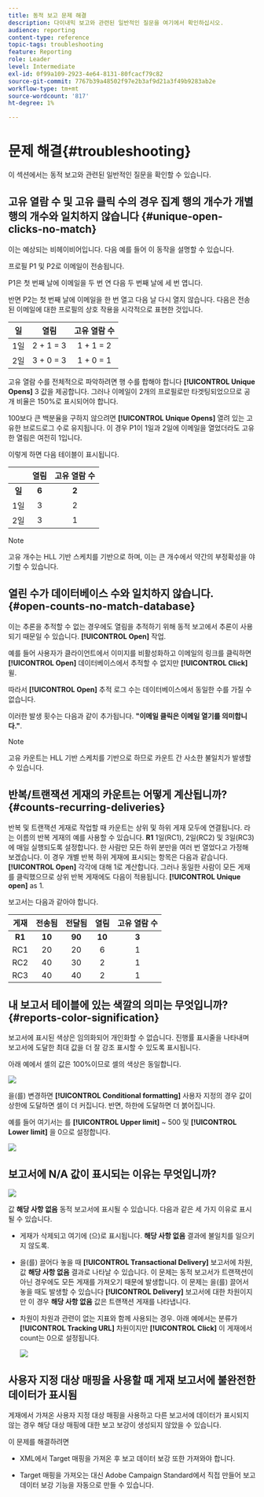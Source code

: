 ```yaml
---
title: 동적 보고 문제 해결
description: 다이내믹 보고와 관련된 일반적인 질문을 여기에서 확인하십시오.
audience: reporting
content-type: reference
topic-tags: troubleshooting
feature: Reporting
role: Leader
level: Intermediate
exl-id: 0f99a109-2923-4e64-8131-80fcacf79c82
source-git-commit: 7767b39a48502f97e2b3af9d21a3f49b9283ab2e
workflow-type: tm+mt
source-wordcount: '817'
ht-degree: 1%

---
```


# 문제 해결{#troubleshooting}

이 섹션에서는 동적 보고와 관련된 일반적인 질문을 확인할 수 있습니다.

## 고유 열람 수 및 고유 클릭 수의 경우 집계 행의 개수가 개별 행의 개수와 일치하지 않습니다 {#unique-open-clicks-no-match}

이는 예상되는 비헤이비어입니다.
다음 예를 들어 이 동작을 설명할 수 있습니다.

프로필 P1 및 P2로 이메일이 전송됩니다.

P1은 첫 번째 날에 이메일을 두 번 연 다음 두 번째 날에 세 번 엽니다.

반면 P2는 첫 번째 날에 이메일을 한 번 열고 다음 날 다시 열지 않습니다.
다음은 전송된 이메일에 대한 프로필의 상호 작용을 시각적으로 표현한 것입니다.

<table> 
 <thead> 
  <tr> 
   <th align="center"> <strong>일</strong> <br /> </th> 
   <th align="center"> <strong>열림</strong> <br /> </th> 
   <th align="center"> <strong>고유 열람 수</strong> <br /> </th> 
  </tr> 
 </thead> 
 <tbody> 
  <tr> 
   <td align="center"> 1일<br /> </td> 
   <td align="center"> 2 + 1 = 3<br /> </td> 
   <td align="center"> 1 + 1 = 2<br /> </td> 
  </tr> 
  <tr> 
   <td align="center"> 2일<br /> </td> 
   <td align="center"> 3 + 0 = 3<br /> </td> 
   <td align="center"> 1 + 0 = 1<br /> </td> 
  </tr>
 </tbody> 
</table>

고유 열람 수를 전체적으로 파악하려면 행 수를 합해야 합니다 **[!UICONTROL Unique Opens]** 3 값을 제공합니다. 그러나 이메일이 2개의 프로필로만 타겟팅되었으므로 공개 비율은 150%로 표시되어야 합니다.

100보다 큰 백분율을 구하지 않으려면 **[!UICONTROL Unique Opens]** 열려 있는 고유한 브로드로그 수로 유지됩니다. 이 경우 P1이 1일과 2일에 이메일을 열었더라도 고유한 열림은 여전히 1입니다.

이렇게 하면 다음 테이블이 표시됩니다.

<table> 
 <thead> 
  <tr> 
   <th align="center"> <strong></strong> <br /> </th> 
   <th align="center"> <strong>열림</strong> <br /> </th> 
   <th align="center"> <strong>고유 열람 수</strong> <br /> </th> 
  </tr> 
 </thead> 
 <tbody> 
  <tr> 
   <td align="center"> <strong> 일 </strong><br /> </td> 
   <td align="center"> <strong> 6 </strong><br /> </td> 
   <td align="center"> <strong> 2</strong><br /> </td>
  </tr> 
  <tr> 
   <td align="center"> 1일<br /> </td> 
   <td align="center"> 3<br /> </td> 
   <td align="center"> 2<br /> </td>
  </tr> 
  <tr> 
   <td align="center"> 2일<br /> </td> 
   <td align="center"> 3<br /> </td> 
   <td align="center"> 1<br /> </td> 
  </tr> 
 </tbody> 
</table>

>[!NOTE]
>
>고유 개수는 HLL 기반 스케치를 기반으로 하며, 이는 큰 개수에서 약간의 부정확성을 야기할 수 있습니다.

## 열린 수가 데이터베이스 수와 일치하지 않습니다. {#open-counts-no-match-database}

이는 추론을 추적할 수 없는 경우에도 열림을 추적하기 위해 동적 보고에서 추론이 사용되기 때문일 수 있습니다. **[!UICONTROL Open]** 작업.

예를 들어 사용자가 클라이언트에서 이미지를 비활성화하고 이메일의 링크를 클릭하면 **[!UICONTROL Open]** 데이터베이스에서 추적할 수 없지만 **[!UICONTROL Click]** 윌.

따라서 **[!UICONTROL Open]** 추적 로그 수는 데이터베이스에서 동일한 수를 가질 수 없습니다.

이러한 발생 횟수는 다음과 같이 추가됩니다. **&quot;이메일 클릭은 이메일 열기를 의미합니다.&quot;**.

>[!NOTE]
>
>고유 카운트는 HLL 기반 스케치를 기반으로 하므로 카운트 간 사소한 불일치가 발생할 수 있습니다.

## 반복/트랜잭션 게재의 카운트는 어떻게 계산됩니까? {#counts-recurring-deliveries}

반복 및 트랜잭션 게재로 작업할 때 카운트는 상위 및 하위 게재 모두에 연결됩니다.
라는 이름의 반복 게재의 예를 사용할 수 있습니다. **R1** 1일(RC1), 2일(RC2) 및 3일(RC3)에 매일 실행되도록 설정합니다.
한 사람만 모든 하위 분만을 여러 번 열었다고 가정해 보겠습니다. 이 경우 개별 반복 하위 게재에 표시되는 항목은 다음과 같습니다. **[!UICONTROL Open]** 각각에 대해 1로 계산합니다.
그러나 동일한 사람이 모든 게재를 클릭했으므로 상위 반복 게재에도 다음이 적용됩니다. **[!UICONTROL Unique open]** as 1.

보고서는 다음과 같아야 합니다.

<table> 
 <thead> 
  <tr> 
   <th align="center"> <strong>게재</strong> <br /> </th> 
   <th align="center"> <strong>전송됨</strong> <br /> </th> 
   <th align="center"> <strong>전달됨</strong> <br /> </th>
   <th align="center"> <strong>열림</strong> <br /> </th> 
   <th align="center"> <strong>고유 열람 수</strong> <br /> </th>
  </tr> 
 </thead> 
 <tbody> 
  <tr> 
   <td align="center"> <strong>R1</strong><br/> </td> 
   <td align="center"> <strong>10</strong><br/> </td> 
   <td align="center"> <strong>90</strong><br/> </td> 
   <td align="center"> <strong>10</strong><br/> </td> 
   <td align="center"> <strong>3</strong><br/> </td> 
  </tr> 
  <tr> 
   <td align="center"> RC1<br/> </td> 
   <td align="center"> 20<br /> </td> 
   <td align="center"> 20<br /> </td> 
   <td align="center"> 6<br /> </td> 
   <td align="center"> 1<br /> </td> 
  </tr>
    <tr> 
   <td align="center"> RC2<br /> </td> 
   <td align="center"> 40<br /> </td> 
   <td align="center"> 30<br /> </td> 
   <td align="center"> 2<br /> </td> 
   <td align="center"> 1<br /> </td> 
  </tr> 
    <tr> 
   <td align="center"> RC3<br /> </td> 
   <td align="center"> 40<br /> </td> 
   <td align="center"> 40<br /> </td> 
   <td align="center"> 2<br /> </td> 
   <td align="center"> 1<br /> </td> 
  </tr> 
 </tbody> 
</table>

## 내 보고서 테이블에 있는 색깔의 의미는 무엇입니까? {#reports-color-signification}

보고서에 표시된 색상은 임의화되어 개인화할 수 없습니다. 진행률 표시줄을 나타내며 보고서에 도달한 최대 값을 더 잘 강조 표시할 수 있도록 표시됩니다.

아래 예에서 셀의 값은 100%이므로 셀의 색상은 동일합니다.

![](assets/troubleshooting_1.png)

을(를) 변경하면 **[!UICONTROL Conditional formatting]** 사용자 지정의 경우 값이 상한에 도달하면 셀이 더 커집니다. 반면, 하한에 도달하면 더 붉어집니다.

예를 들어 여기서는 를 **[!UICONTROL Upper limit]** ~ 500 및 **[!UICONTROL Lower limit]** 을 0으로 설정합니다.

![](assets/troubleshooting_2.png)

## 보고서에 N/A 값이 표시되는 이유는 무엇입니까?

![](assets/troubleshooting_3.png)

값 **해당 사항 없음** 동적 보고서에 표시될 수 있습니다. 다음과 같은 세 가지 이유로 표시될 수 있습니다.

* 게재가 삭제되고 여기에 (으)로 표시됩니다. **해당 사항 없음** 결과에 불일치를 일으키지 않도록.
* 을(를) 끌어다 놓을 때 **[!UICONTROL Transactional Delivery]** 보고서에 차원, 값 **해당 사항 없음** 결과로 나타날 수 있습니다. 이 문제는 동적 보고서가 트랜잭션이 아닌 경우에도 모든 게재를 가져오기 때문에 발생합니다. 이 문제는 을(를) 끌어서 놓을 때도 발생할 수 있습니다 **[!UICONTROL Delivery]** 보고서에 대한 차원이지만 이 경우 **해당 사항 없음** 값은 트랜잭션 게재를 나타냅니다.
* 차원이 차원과 관련이 없는 지표와 함께 사용되는 경우. 아래 예에서는 분류가 **[!UICONTROL Tracking URL]** 차원이지만 **[!UICONTROL Click]** 이 게재에서 count는 0으로 설정됩니다.

  ![](assets/troubleshooting_4.png)

## 사용자 지정 대상 매핑을 사용할 때 게재 보고서에 불완전한 데이터가 표시됨

게재에서 가져온 사용자 지정 대상 매핑을 사용하고 다른 보고서에 데이터가 표시되지 않는 경우 해당 대상 매핑에 대한 보고 보강이 생성되지 않았을 수 있습니다.

이 문제를 해결하려면

* XML에서 Target 매핑을 가져온 후 보고 데이터 보강 또한 가져와야 합니다.

* Target 매핑을 가져오는 대신 Adobe Campaign Standard에서 직접 만들어 보고 데이터 보강 기능을 자동으로 만들 수 있습니다.
